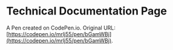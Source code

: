 # Technical Documentation Page

A Pen created on CodePen.io. Original URL: [https://codepen.io/mrlj55/pen/bGamWBj](https://codepen.io/mrlj55/pen/bGamWBj).

